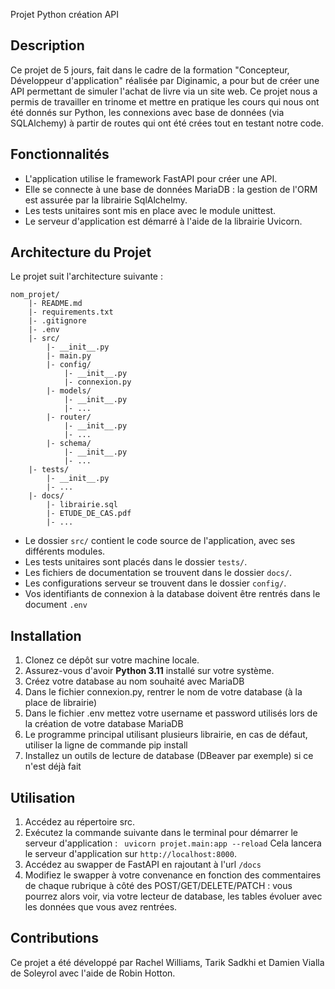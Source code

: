 Projet Python création API

## Description

Ce projet de 5 jours, fait dans le cadre de la formation "Concepteur, Développeur d'application" réalisée par Diginamic, a pour but de créer une API permettant de simuler l'achat de livre via un site web. 
Ce projet nous a permis de travailler en trinome et mettre en pratique les cours qui nous ont été donnés sur Python, les connexions avec base de données (via SQLAlchemy) à partir de routes qui ont été crées tout en testant notre code. 

## Fonctionnalités
- L'application utilise le framework FastAPI pour créer une API.
- Elle se connecte à une base de données MariaDB : la gestion de l'ORM est assurée par la librairie SqlAlchelmy.
- Les tests unitaires sont mis en place avec le module unittest.
- Le serveur d'application est démarré à l'aide de la librairie Uvicorn.

## Architecture du Projet
Le projet suit l'architecture suivante :
```
nom_projet/
    |- README.md
    |- requirements.txt
    |- .gitignore
    |- .env
    |- src/
        |- __init__.py 
        |- main.py
        |- config/
            |- __init__.py
            |- connexion.py 
        |- models/
            |- __init__.py
            |- ...
        |- router/
            |- __init__.py
            |- ...
        |- schema/
            |- __init__.py
            |- ...
    |- tests/
        |- __init__.py
        |- ...
    |- docs/
        |- librairie.sql
        |- ETUDE_DE_CAS.pdf
        |- ...

```
- Le dossier `src/` contient le code source de l'application, avec ses différents modules.
- Les tests unitaires sont placés dans le dossier `tests/`.
- Les fichiers de documentation se trouvent dans le dossier `docs/`.
- Les configurations serveur se trouvent dans le dossier `config/`.
- Vos identifiants de connexion à la database doivent être rentrés dans le document `.env`

## Installation
1. Clonez ce dépôt sur votre machine locale.
2. Assurez-vous d'avoir **Python 3.11** installé sur votre système.
3. Créez votre database au nom souhaité avec MariaDB
4. Dans le fichier connexion.py, rentrer le nom de votre database (à la place de librairie)
5. Dans le fichier .env mettez votre username et password utilisés lors de la création de votre database MariaDB
6. Le programme principal utilisant plusieurs librairie, en cas de défaut, utiliser la ligne de commande pip install
7. Installez un outils de lecture de database (DBeaver par exemple) si ce n'est déjà fait


## Utilisation
1. Accédez au répertoire src.
2. Exécutez la commande suivante dans le terminal pour démarrer le serveur d'application :
   ``` uvicorn projet.main:app --reload```
   Cela lancera le serveur d'application sur `http://localhost:8000`.
3. Accédez au swapper de FastAPI en rajoutant à l'url `/docs`
4. Modifiez le swapper à votre convenance en fonction des commentaires de chaque rubrique à côté des POST/GET/DELETE/PATCH : vous pourrez alors voir, via votre lecteur de database, les tables évoluer avec les données que vous avez rentrées.

## Contributions
Ce projet a été développé par Rachel Williams, Tarik Sadkhi et Damien Vialla de Soleyrol avec l'aide de Robin Hotton.
